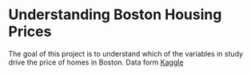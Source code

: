 
# Understanding Boston Housing Prices
The goal of this project is to understand which of the variables in study drive the price of homes in Boston. Data form [Kaggle](https://www.kaggle.com/altavish/boston-housing-dataset)
